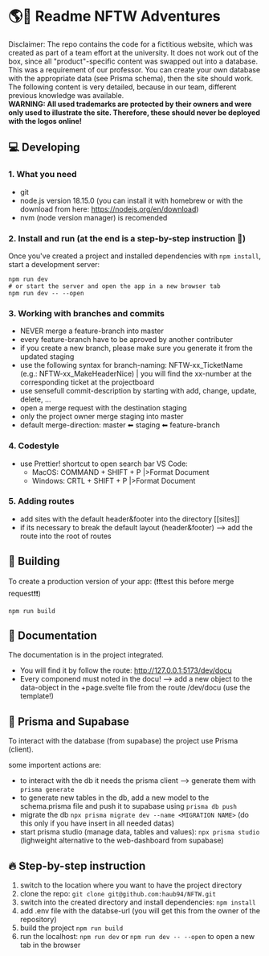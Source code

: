# 🌎🚀 Readme NFTW Adventures
Disclaimer: The repo contains the code for a fictitious website, which was created as part of a team effort at the university. It does not work out of the box, since all "product"-specific content was swapped out into a database. This was a requirement of our professor. You can create your own database with the appropriate data (see Prisma schema), then the site should work. The following content is very detailed, because in our team, different previous knowledge was available. <br>
**WARNING: All used trademarks are protected by their owners and were only used to illustrate the site. Therefore, these should never be deployed with the logos online!**

## 💻 Developing

### 1. What you need

- git
- node.js version 18.15.0 (you can install it with homebrew or with the download from here: https://nodejs.org/en/download)
- nvm (node version manager) is recomended

### 2. Install and run (at the end is a step-by-step instruction 🏃)

Once you've created a project and installed dependencies with `npm install`, start a development server:

```
npm run dev
# or start the server and open the app in a new browser tab
npm run dev -- --open
```

### 3. Working with branches and commits

- NEVER merge a feature-branch into master
- every feature-branch have to be aproved by another contributer
- if you create a new branch, please make sure you generate it from the updated staging
- use the following syntax for branch-naming: NFTW-xx_TicketName (e.g.: NFTW-xx_MakeHeaderNice) | you will find the xx-number at the corresponding ticket at the projectboard
- use sensefull commit-description by starting with add, change, update, delete, ...
- open a merge request with the destination staging
- only the project owner merge staging into master
- default merge-direction: master ⬅ staging ⬅ feature-branch

### 4. Codestyle

- use Prettier! shortcut to open search bar VS Code:
  - MacOS: COMMAND + SHIFT + P |>Format Document
  - Windows: CRTL + SHIFT + P |>Format Document

### 5. Adding routes

- add sites with the default header&footer into the directory [[sites]]
- if its necessary to break the default layout (header&footer) --> add the route into the root of routes

## 🔧 Building

To create a production version of your app:
(❗❗test this before merge request❗❗)

```
npm run build
```

## 📄 Documentation

The documentation is in the project integrated.

- You will find it by follow the route: http://127.0.0.1:5173/dev/docu
- Every componend must noted in the docu! --> add a new object to the data-object in the +page.svelte file from the route /dev/docu (use the template!)

## 💾 Prisma and Supabase

To interact with the database (from supabase) the project use Prisma (client).

some importent actions are:

- to interact with the db it needs the prisma client --> generate them with `prisma generate`
- to generate new tables in the db, add a new model to the schema.prisma file and push it to supabase using `prisma db push`
- migrate the db `npx prisma migrate dev --name <MIGRATION NAME>` (do this only if you have insert in all needed datas)
- start prisma studio (manage data, tables and values): `npx prisma studio` (lighweight alternative to the web-dashboard from supabase)

## 🔥 Step-by-step instruction

1. switch to the location where you want to have the project directory
2. clone the repo: `git clone git@github.com:haub94/NFTW.git`
3. switch into the created directory and install dependencies: `npm install`
4. add .env file with the databse-url (you will get this from the owner of the repository)
5. build the project `npm run build`
6. run the localhost: `npm run dev` or `npm run dev -- --open` to open a new tab in the browser
